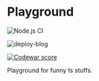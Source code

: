 # Playground
![Node.js CI](https://github.com/DeruiDENG/playground/workflows/Node.js%20CI/badge.svg)

![deploy-blog](https://github.com/DeruiDENG/playground/workflows/deploy-blog/badge.svg?event=deployment)

[![Codewar score](https://www.codewars.com/users/DeruiDENG/badges/micro)](https://www.codewars.com/users/DeruiDENG/stats)


Playground for funny ts stuffs.
